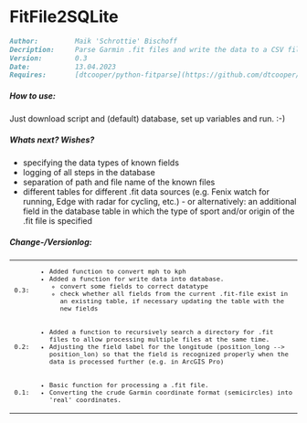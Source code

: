 # FitFile2SQLite

```markdown
Author:         Maik 'Schrottie' Bischoff
Decription:     Parse Garmin .fit files and write the data to a CSV file or database.
Version:        0.3
Date:           13.04.2023
Requires:       [dtcooper/python-fitparse](https://github.com/dtcooper/python-fitparse)
```
##### How to use:

Just download script and (default) database, set up variables and run. :-)

##### Whats next? Wishes?

<ul>
    <li>specifying the data types of known fields</li>
    <li>logging of all steps in the database</li>
    <li>separation of path and file name of the known files</li>
    <li>different tables for different .fit data sources (e.g. Fenix watch for running, Edge with radar for cycling, etc.) - or alternatively: an additional field in the database table in which the type of sport and/or origin of the .fit file is specified</li>
</ul>

##### Change-/Versionlog:

<table>
    <tr>
        <td>
            <span style="font-size: 85%;font-family: monospace">0.3:</span>
        </td>
        <td>
            <ul style="font-size: 85%;font-family: monospace">
                <li>Added function to convert mph to kph</li>
                <li>Added a function for write data into database.
                    <ul>
                        <li>convert some fields to correct datatype</li>
                        <li>check whether all fields from the current .fit-file exist in an existing table, if necessary updating the table with the new fields</li>
                    </ul>
                </li>
            </ul>
        </td>
    </tr>
    <tr>
        <td>
            <span style="font-size: 85%;font-family: monospace">0.2:</span>
        </td>
        <td>
            <ul style="font-size: 85%;font-family: monospace">
                <li>Added a function to recursively search a directory for .fit files to allow processing multiple files at the same time.</li>
                <li>Adjusting the field label for the longitude (position_long --> position_lon) so that the field is recognized properly when the data is processed further (e.g. in ArcGIS Pro)</li>
            </ul>
        </td>
    </tr>
    <tr>
        <td>
            <span style="font-size: 85%;font-family: monospace">0.1:</span>
        </td>
        <td>
            <ul style="font-size: 85%;font-family: monospace">
                <li>Basic function for processing a .fit file.</li>
                <li>Converting the crude Garmin coordinate format (semicircles) into 'real' coordinates.</li>
            </ul>
        </td>
    </tr>
</table>
